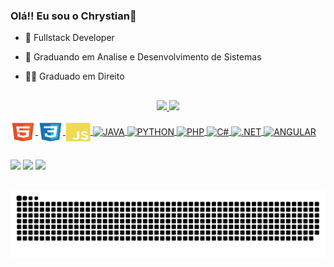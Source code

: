 ### Olá!! Eu sou o Chrystian👋

- 💼 Fullstack Developer
- 📖 Graduando em Analise e Desenvolvimento de Sistemas
- 👨‍🎓 Graduado em Direito

  ##

<div align="center">
  <a href="https://github.com/ChrystianLopes">
  <img height="180em" src="https://github-readme-stats.vercel.app/api?username=ChrystianLopes&show_icons=true&theme=dracula&include_all_commits=true&count_private=true"/>
  <img height="180em" src="https://github-readme-stats.vercel.app/api/top-langs/?username=ChrystianLopes&layout=compact&langs_count=7&theme=dracula"/>
</div>

<div style="display: inline_block"><br>
  <img align="center" alt="HTML" height="30" width="40" src="https://raw.githubusercontent.com/devicons/devicon/master/icons/html5/html5-original.svg">
  <img align="center" alt="CSS" height="30" width="40" src="https://raw.githubusercontent.com/devicons/devicon/master/icons/css3/css3-original.svg">
  <img align="center" alt="JS" height="30" width="40" src="https://raw.githubusercontent.com/devicons/devicon/master/icons/javascript/javascript-plain.svg">
  <img align="center" alt="JAVA" height="30" width="40" src="https://cdn.jsdelivr.net/gh/devicons/devicon/icons/java/java-plain.svg"/>
  <img align="center" alt="PYTHON" height="30" width="40" src="https://cdn.jsdelivr.net/gh/devicons/devicon/icons/python/python-original.svg" />        
  <img align="center" alt="PHP" height="30" width="40" src="https://cdn.jsdelivr.net/gh/devicons/devicon/icons/php/php-original.svg"/>
  <img align="center" alt="C#" height="30" width="40" src="https://cdn.jsdelivr.net/gh/devicons/devicon@latest/icons/csharp/csharp-original.svg"/>
  <img align="center" alt=".NET" height="30" width="40" src="https://cdn.jsdelivr.net/gh/devicons/devicon@latest/icons/dot-net/dot-net-plain.svg" />
  <img align="center" alt="ANGULAR" height="30" width="40" src="https://cdn.jsdelivr.net/gh/devicons/devicon@latest/icons/angular/angular-original.svg" />
  
  ##
 
<div> 
    <a href="https://www.linkedin.com/in/chrystian-lopes/" target="_blank"><img src="https://img.shields.io/badge/-LinkedIn-%230077B5?style=for-the-badge&logo=linkedin&logoColor=white" target="_blank"></a> 
  <a href="https://www.instagram.com/chrystian.leal/" target="_blank"><img src="https://img.shields.io/badge/-Instagram-%23E4405F?style=for-the-badge&logo=instagram&logoColor=white" target="_blank"></a>
  <a href = "mailto:chrystianleallopes@gmail.com"><img src="https://img.shields.io/badge/-Gmail-%23333?style=for-the-badge&logo=gmail&logoColor=white" target="_blank"</a>
</div>

  ##

  <img src="https://raw.githubusercontent.com/ChrystianLopes/ChrystianLopes/output/snake.svg" alt="Snake animation" />

